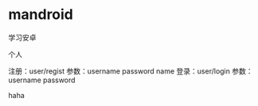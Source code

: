 # mandroid
学习安卓

个人

注册：user/regist	参数：username password name
登录：user/login 	参数：username password

haha